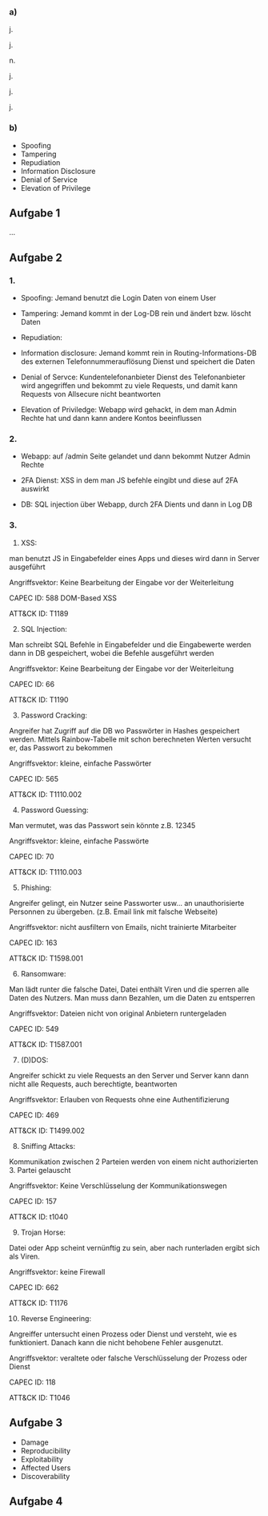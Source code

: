 ### a)

j.

j.

n.

j.

j.

j.


### b)

- Spoofing
- Tampering
- Repudiation
- Information Disclosure
- Denial of Service
- Elevation of Privilege


## Aufgabe 1

...

## Aufgabe 2

### 1.

- Spoofing: Jemand benutzt die Login Daten von einem User

- Tampering: Jemand kommt in der Log-DB rein und ändert bzw. löscht Daten

- Repudiation: 

- Information disclosure: Jemand kommt rein in Routing-Informations-DB des externen Telefonnummerauflösung Dienst und speichert die Daten

- Denial of Servce: Kundentelefonanbieter Dienst des Telefonanbieter wird angegriffen und bekommt zu viele Requests, und damit kann Requests von Allsecure nicht beantworten

- Elevation of Priviledge: Webapp wird gehackt, in dem man Admin Rechte hat und dann kann andere Kontos beeinflussen

### 2. 

- Webapp: auf /admin Seite gelandet und dann bekommt Nutzer Admin Rechte

- 2FA Dienst: XSS in dem man JS befehle eingibt und diese auf 2FA auswirkt

- DB: SQL injection über Webapp, durch 2FA Dients und dann in Log DB

### 3.

1. XSS:

man benutzt JS in Eingabefelder eines Apps und dieses wird dann in Server ausgeführt

Angriffsvektor: Keine Bearbeitung der Eingabe vor der Weiterleitung

CAPEC ID: 588 DOM-Based XSS

ATT&CK ID: T1189

2. SQL Injection:

Man schreibt SQL Befehle in Eingabefelder und die Eingabewerte werden dann in DB gespeichert, wobei die Befehle ausgeführt werden

Angriffsvektor: Keine Bearbeitung der Eingabe vor der Weiterleitung

CAPEC ID: 66

ATT&CK ID: T1190

3. Password Cracking:

Angreifer hat Zugriff auf die DB wo Passwörter in Hashes gespeichert werden. Mittels Rainbow-Tabelle mit
schon berechneten Werten versucht er, das Passwort zu bekommen

Angriffsvektor: kleine, einfache Passwörter

CAPEC ID: 565

ATT&CK ID: T1110.002

4. Password Guessing:

Man vermutet, was das Passwort sein könnte z.B. 12345

Angriffsvektor: kleine, einfache Passwörte

CAPEC ID: 70

ATT&CK ID: T1110.003

5. Phishing:

Angreifer gelingt, ein Nutzer seine Passworter usw... an unauthorisierte Personnen zu übergeben. (z.B. Email link mit falsche Webseite)

Angriffsvektor: nicht ausfiltern von Emails, nicht trainierte Mitarbeiter

CAPEC ID: 163

ATT&CK ID: T1598.001

6. Ransomware:

Man lädt runter die falsche Datei, Datei enthält Viren und die sperren alle Daten des Nutzers. Man muss dann Bezahlen, um die Daten zu entsperren

Angriffsvektor: Dateien nicht von original Anbietern runtergeladen

CAPEC ID: 549

ATT&CK ID: T1587.001

7. (D)DOS:

Angreifer schickt zu viele Requests an den Server und Server kann dann nicht alle Requests, auch berechtigte, beantworten

Angriffsvektor: Erlauben von Requests ohne eine Authentifizierung

CAPEC ID: 469

ATT&CK ID: T1499.002

8. Sniffing Attacks:

Kommunikation zwischen 2 Parteien werden von einem nicht authorizierten 3. Partei gelauscht

Angriffsvektor: Keine Verschlüsselung der Kommunikationswegen

CAPEC ID: 157

ATT&CK ID: t1040

9. Trojan Horse:

Datei oder App scheint vernünftig zu sein, aber nach runterladen ergibt sich als Viren.

Angriffsvektor: keine Firewall

CAPEC ID: 662

ATT&CK ID: T1176

10. Reverse Engineering:

Angreiffer untersucht einen Prozess oder Dienst und versteht, wie es funktioniert. Danach kann die
nicht behobene Fehler ausgenutzt.

Angriffsvektor: veraltete oder falsche Verschlüsselung der Prozess oder Dienst

CAPEC ID: 118

ATT&CK ID: T1046


## Aufgabe 3

- Damage
- Reproducibility
- Exploitability
- Affected Users
- Discoverability


## Aufgabe 4
